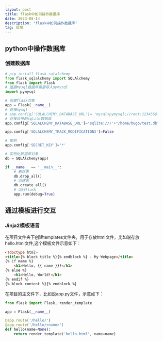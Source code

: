 ```yaml
---
layout: post
title: flask中如何操作数据库
date: 2023-08-14
description: "flask中如何操作数据库"
tag: 后端
---
```



## python中操作数据库

### 创建数据库

```python
# pip install flask-sqlalchemy
from flask_sqlalchemy import SQLAlchemy
from flask import Flask
# 连接mysql数据库需要导入pymysql
import pymysql

# 创建flask对象
app = Flask(__name__)
# 连接mysql
# app.config['SQLALCHEMY_DATABASE_URL']= 'mysql+pymysql://root:123456@localhost:3306/flask'
# 连接自带的sqlite数据库
app.config['SQLALCHEMY_DATABASE_URL']='sqlite:///'+"/home/hugo/test.db"

app.config['SQLALCHEMY_TRACK_MODIFICATIONS']=False

# 密钥
app.config['SECRET_KEY']='*'

# 实例化数据库对象
db = SQLAlchemy(app)

if __name__ == '__main__':
    # 删除表
    db.drop_all()
    # 创建表
    db.create_all()
    # 运行flask
    app.run(debug=True)
```

## 通过模板进行交互

### Jinja2模板语言

在项目文件夹下创建templates文件夹，用于存放html文件，比如说存放hello.html文件,这个模板文件示意如下：

```html
<!doctype html>
<title>{% block title %}{% endblock %} - My Webpage</title>
{% if name %}
    <h1>Hello, {{ name }}!</h1>
{% else %}
    <h1>Hello, World!</h1>
{% endif %}
{% block content %}{% endblock %}
```

在项目的主文件下，比如说app.py文件，示意如下：

```python
from flask import Flask, render_template

app = Flask(__name__)

@app.route('/hello/')
@app.route('/hello/<name>')
def hello(name=None):
    return render_template('hello.html', name=name)
```

